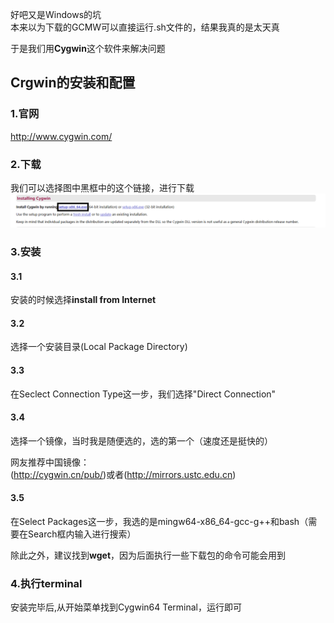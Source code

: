 好吧又是Windows的坑<br />
本来以为下载的GCMW可以直接运行.sh文件的，结果我真的是太天真<br />
>

于是我们用**Cygwin**这个软件来解决问题<br />
>
Crgwin的安装和配置
-------------------------
### 1.官网
http://www.cygwin.com/
### 2.下载
我们可以选择图中黑框中的这个链接，进行下载<br />
![image](https://github.com/meisa233/Caffe/blob/master/Files%20about%20the%20installation%20of%20caffe/Cygwin/11.png)<br />
### 3.安装
#### 3.1
安装的时候选择**install from Internet**<br />
#### 3.2
选择一个安装目录(Local Package Directory)<br />
#### 3.3
在Seclect Connection Type这一步，我们选择"Direct Connection"<br />
#### 3.4
选择一个镜像，当时我是随便选的，选的第一个（速度还是挺快的）<br />
>
网友推荐中国镜像：<br />
(http://cygwin.cn/pub/)或者(http://mirrors.ustc.edu.cn)<br />
>
#### 3.5
在Select Packages这一步，我选的是mingw64-x86_64-gcc-g++和bash（需要在Search框内输入进行搜索）<br />
>
除此之外，建议找到**wget**，因为后面执行一些下载包的命令可能会用到<br />
### 4.执行terminal
安装完毕后,从开始菜单找到Cygwin64 Terminal，运行即可<br />
